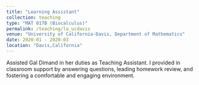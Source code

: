 ```yaml
---
title: "Learning Assistant"
collection: teaching
type: "MAT 017B (Biocalculus)"
permalink: /teaching/la_ucdavis
venue: "University of California-Davis, Department of Mathematics"
date: 2020-01 - 2020-03
location: "Davis,California"
---
```


Assisted Gal Dimand in her duties as Teaching Assistant. I provided in classroom support by answering questions, leading homework review, and fostering a comfortable and engaging environment.
